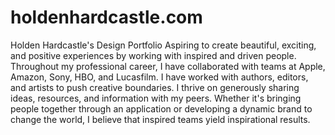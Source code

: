 # holdenhardcastle.com
Holden Hardcastle's Design Portfolio
Aspiring to create beautiful, exciting, and positive experiences by working with inspired and driven people.
Throughout my professional career, I have collaborated with teams at Apple, Amazon, Sony, HBO, and Lucasfilm. I have worked with authors, editors, and artists to push creative boundaries. I thrive on generously sharing ideas, resources, and information with my peers. Whether it's bringing people together through an application or developing a dynamic brand to change the world, I believe that inspired teams yield inspirational results.
